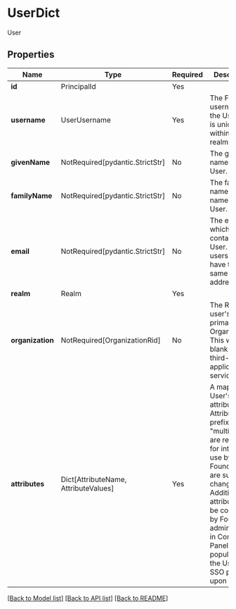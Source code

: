 # UserDict

User

## Properties
| Name | Type | Required | Description |
| ------------ | ------------- | ------------- | ------------- |
**id** | PrincipalId | Yes |  |
**username** | UserUsername | Yes | The Foundry username of the User. This is unique within the realm. |
**givenName** | NotRequired[pydantic.StrictStr] | No | The given name of the User. |
**familyName** | NotRequired[pydantic.StrictStr] | No | The family name (last name) of the User. |
**email** | NotRequired[pydantic.StrictStr] | No | The email at which to contact a User. Multiple users may have the same email address. |
**realm** | Realm | Yes |  |
**organization** | NotRequired[OrganizationRid] | No | The RID of the user's primary Organization. This will be blank for third-party application service users. |
**attributes** | Dict[AttributeName, AttributeValues] | Yes | A map of the User's attributes. Attributes prefixed with "multipass:" are reserved for internal use by Foundry and are subject to change. Additional attributes may be configured by Foundry administrators in  Control Panel and populated by the User's SSO provider upon login.  |


[[Back to Model list]](../../../../README.md#models-v2-link) [[Back to API list]](../../../../README.md#apis-v2-link) [[Back to README]](../../../../README.md)
